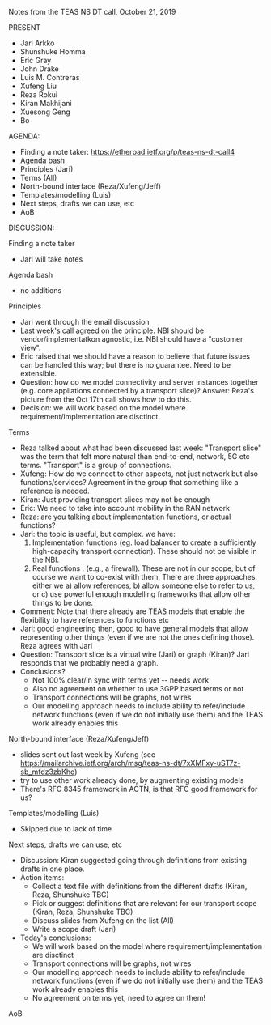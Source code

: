 
Notes from the TEAS NS DT call, October 21, 2019

PRESENT

- Jari Arkko
- Shunshuke Homma
- Eric Gray
- John Drake
- Luis M. Contreras
- Xufeng Liu
- Reza Rokui
- Kiran Makhijani
- Xuesong Geng
- Bo

AGENDA:
        
* Finding a note taker: https://etherpad.ietf.org/p/teas-ns-dt-call4
* Agenda bash
* Principles (Jari)
* Terms (All)
* North-bound interface (Reza/Xufeng/Jeff)
* Templates/modelling (Luis)
* Next steps, drafts we can use, etc
* AoB

DISCUSSION:
    
Finding a note taker
- Jari will take notes

Agenda bash
- no additions

Principles 
- Jari went through the email discussion
- Last week's call agreed on the principle. NBI should be vendor/implementatkon agnostic, i.e. NBI should have a "customer view".
- Eric raised that we should have a reason to believe that future issues can be handled this way; but there is no guarantee. Need to be extensible.
- Question: how do we model connectivity and server instances together (e.g. core appliations connected by a transport slice)? Answer: Reza's picture from the Oct 17th call shows how to do this.
- Decision: we will work based on the model where requirement/implementation are disctinct

Terms 
- Reza talked about what had been discussed last week: "Transport slice" was the term that felt more natural than end-to-end, network, 5G etc terms. "Transport" is a group of connections.
- Xufeng: How do we connect to other aspects, not just network but also functions/services? Agreement in the group that something like a reference is needed.
- Kiran: Just providing transport slices may not be enough
- Eric: We need to take into account mobility in the RAN network
- Reza: are you talking about implementation functions, or actual functions?
- Jari: the topic is useful, but complex. we have:
   1) Implementation functions (eg. load balancer to create a sufficiently high-capacity transport connection). These should not be visible in the NBI.
   2) Real functions . (e.g., a firewall). These are not in our scope, but of course we want to co-exist with them. There are three approaches, either we a) allow references, b) allow someone else to refer to us, or  c) use powerful enough modelling frameworks that allow other things to be done.
- Comment: Note that there already are TEAS models that enable the flexibility to have references to functions etc
- Jari: good engineering then, good to have general models that allow representing other things (even if we are not the ones defining those). Reza agrees with Jari
- Question: Transport slice is a virtual wire (Jari) or graph (Kiran)? Jari responds that we probably need a graph.
- Conclusions?
   - Not 100% clear/in sync with terms yet -- needs work
   - Also no agreement on whether to use 3GPP based terms or not
   - Transport connections will be graphs, not wires
   - Our modelling approach needs to include ability to refer/include network functions (even if we do not initially use them) and the TEAS work already enables this

North-bound interface (Reza/Xufeng/Jeff)
- slides sent out last week by Xufeng (see https://mailarchive.ietf.org/arch/msg/teas-ns-dt/7xXMFxy-uST7z-sb_mfdz3zbKho)
- try to use other work already done, by augmenting existing models
- There's RFC 8345 framework in ACTN, is that RFC good framework for us?

Templates/modelling (Luis)
* Skipped due to lack of time

Next steps, drafts we can use, etc

* Discussion: Kiran suggested going through definitions from existing drafts in one place.
* Action items:
   * Collect a text file with definitions from the different drafts (Kiran, Reza, Shunshuke TBC)
   * Pick or suggest definitions that are relevant for our transport scope (Kiran, Reza, Shunshuke TBC)
   * Discuss slides from Xufeng on the list (All)
   * Write a scope draft (Jari)
* Today's conclusions:
   * We will work based on the model where requirement/implementation are disctinct
   * Transport connections will be graphs, not wires
   * Our modelling approach needs to include ability to refer/include network functions (even if we do not initially use them) and the TEAS work already enables this
   * No agreement on terms yet, need to agree on them!

AoB

